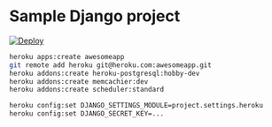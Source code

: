 # Sample Django project

[![Deploy](https://www.herokucdn.com/deploy/button.svg)](https://heroku.com/deploy?template=https://github.com/andreif/heroku_django)

```sh
heroku apps:create awesomeapp
git remote add heroku git@heroku.com:awesomeapp.git
heroku addons:create heroku-postgresql:hobby-dev
heroku addons:create memcachier:dev
heroku addons:create scheduler:standard

heroku config:set DJANGO_SETTINGS_MODULE=project.settings.heroku
heroku config:set DJANGO_SECRET_KEY=...
```
